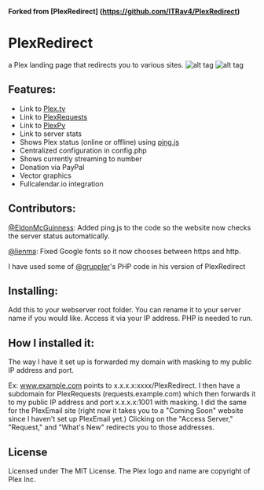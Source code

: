 **Forked from [PlexRedirect] (https://github.com/ITRav4/PlexRedirect)**

# PlexRedirect
a Plex landing page that redirects you to various sites.
![alt tag](http://i.imgur.com/pilOWJH.png)
![alt tag](http://i.imgur.com/rmFjRyC.png)

## Features:
* Link to [Plex.tv](plex.tv)
* Link to [PlexRequests](https://github.com/lokenx/plexrequests-meteor)
* Link to [PlexPy](https://github.com/JonnyWong16/plexpy)
* Link to server stats
* Shows Plex status (online or offline) using [ping.js](https://github.com/alfg/ping.js)
* Centralized configuration in config.php
* Shows currently streaming to number
* Donation via PayPal
* Vector graphics
* Fullcalendar.io integration

## Contributors:
[@EldonMcGuinness](https://github.com/EldonMcGuinness): Added ping.js to the code so the website now checks the server status automatically.

[@lienma](https://github.com/lienma): Fixed Google fonts so it now chooses between https and http.

I have used some of [@gruppler](https://github.com/gruppler)'s PHP code in his version of PlexRedirect

## Installing:
Add this to your webserver root folder. You can rename it to your server name if you would like. Access it via your IP address. PHP is needed to run.


## How I installed it:
The way I have it set up is forwarded my domain with masking to my public IP address and port. 

Ex: www.example.com points to x.x.x.x:xxxx/PlexRedirect. I then have a subdomain for PlexRequests (requests.example.com) which then forwards it to my public IP address and port x.x.x.x:1001 with masking. I did the same for the PlexEmail site (right now it takes you to a "Coming Soon" website since I haven't set up PlexEmail yet.) Clicking on the "Access Server," "Request," and "What's New" redirects you to those addresses.

## License
Licensed under The MIT License. The Plex logo and name are copyright of Plex Inc.
